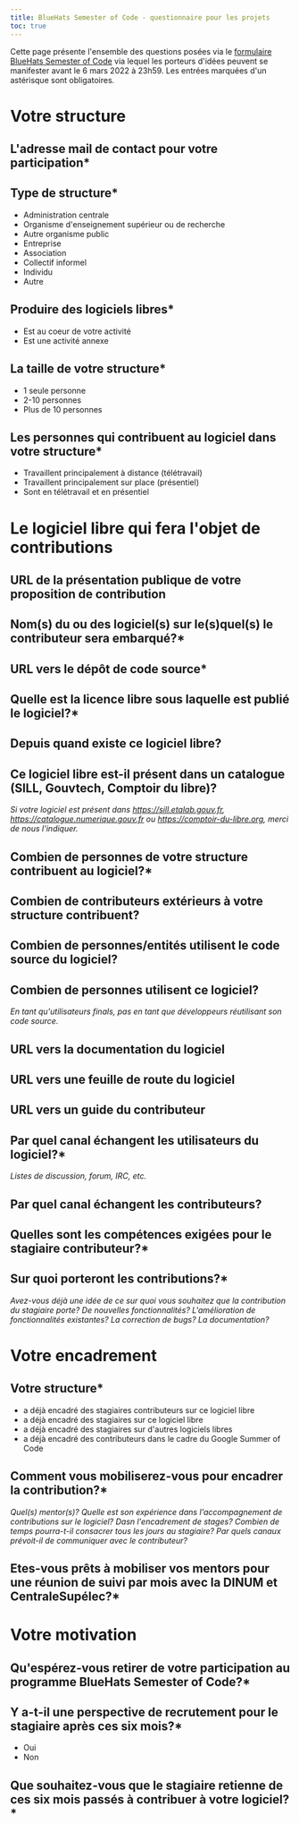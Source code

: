 ```yaml
---
title: BlueHats Semester of Code - questionnaire pour les projets
toc: true
---
```


Cette page présente l'ensemble des questions posées via le [formulaire BlueHats Semester of Code](https://framaforms.org/bluehats-semester-of-code-encadrer-un-contributeur-sur-votre-logiciel-libre-1645087582) via lequel les porteurs d'idées peuvent se manifester avant le 6 mars 2022 à 23h59.  Les entrées marquées d'un astérisque sont obligatoires.

# Votre structure

## L'adresse mail de contact pour votre participation*

## Type de structure*

- Administration centrale
- Organisme d'enseignement supérieur ou de recherche
- Autre organisme public
- Entreprise
- Association
- Collectif informel
- Individu
- Autre

## Produire des logiciels libres*

- Est au coeur de votre activité
- Est une activité annexe

## La taille de votre structure*

- 1 seule personne
- 2-10 personnes
- Plus de 10 personnes

## Les personnes qui contribuent au logiciel dans votre structure*

- Travaillent principalement à distance (télétravail)
- Travaillent principalement sur place (présentiel)
- Sont en télétravail et en présentiel

# Le logiciel libre qui fera l'objet de contributions

## URL de la présentation publique de votre proposition de contribution
## Nom(s) du ou des logiciel(s) sur le(s)quel(s) le contributeur sera embarqué?*
## URL vers le dépôt de code source*
## Quelle est la licence libre sous laquelle est publié le logiciel?*
## Depuis quand existe ce logiciel libre?
## Ce logiciel libre est-il présent dans un catalogue (SILL, Gouvtech, Comptoir du libre)?

*Si votre logiciel est présent dans https://sill.etalab.gouv.fr, https://catalogue.numerique.gouv.fr ou https://comptoir-du-libre.org, merci de nous l'indiquer.*

## Combien de personnes de votre structure contribuent au logiciel?*
## Combien de contributeurs extérieurs à votre structure contribuent?
## Combien de personnes/entités utilisent le code source du logiciel?
## Combien de personnes utilisent ce logiciel?

*En tant qu'utilisateurs finals, pas en tant que développeurs réutilisant son code source.*

## URL vers la documentation du logiciel
## URL vers une feuille de route du logiciel
## URL vers un guide du contributeur
## Par quel canal échangent les utilisateurs du logiciel?*

*Listes de discussion, forum, IRC, etc.*

## Par quel canal échangent les contributeurs?
## Quelles sont les compétences exigées pour le stagiaire contributeur?*
## Sur quoi porteront les contributions?*

*Avez-vous déjà une idée de ce sur quoi vous souhaitez que la contribution du stagiaire porte? De nouvelles fonctionnalités? L'amélioration de fonctionnalités existantes? La correction de bugs? La documentation?*

# Votre encadrement
## Votre structure*

- a déjà encadré des stagiaires contributeurs sur ce logiciel libre
- a déjà encadré des stagiaires sur ce logiciel libre
- a déjà encadré des stagiaires sur d'autres logiciels libres
- a déjà encadré des contributeurs dans le cadre du Google Summer of Code

## Comment vous mobiliserez-vous pour encadrer la contribution?*

*Quel(s) mentor(s)?  Quelle est son expérience dans l'accompagnement de contributions sur le logiciel? Dasn l'encadrement de stages?  Combien de temps pourra-t-il consacrer tous les jours au stagiaire? Par quels canaux prévoit-il de communiquer avec le contributeur?*

## Etes-vous prêts à mobiliser vos mentors pour une réunion de suivi par mois avec la DINUM et CentraleSupélec?*


# Votre motivation

## Qu'espérez-vous retirer de votre participation au programme BlueHats Semester of Code?*

## Y a-t-il une perspective de recrutement pour le stagiaire après ces six mois?*

- Oui
- Non

## Que souhaitez-vous que le stagiaire retienne de ces six mois passés à contribuer à votre logiciel?*
